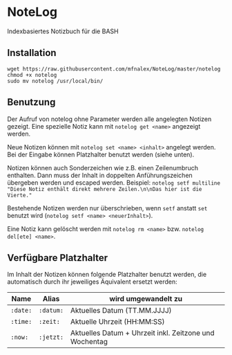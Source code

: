 # NoteLog
Indexbasiertes Notizbuch für die BASH

## Installation
```
wget https://raw.githubusercontent.com/mfnalex/NoteLog/master/notelog
chmod +x notelog
sudo mv notelog /usr/local/bin/
```

## Benutzung
Der Aufruf von notelog ohne Parameter werden alle angelegten Notizen gezeigt. Eine spezielle Notiz kann mit ```notelog get <name>``` angezeigt werden.

Neue Notizen können mit ```notelog set <name> <inhalt>``` angelegt werden. Bei der Eingabe können Platzhalter benutzt werden (siehe unten).

Notizen können auch Sonderzeichen wie z.B. einen Zeilenumbruch enthalten. Dann muss der Inhalt in doppelten Anführungszeichen übergeben werden und escaped werden. Beispiel: ```notelog setf multiline "Diese Notiz enthält direkt mehrere Zeilen.\n\nDas hier ist die Vierte."```

Bestehende Notizen werden nur überschrieben, wenn ```setf``` anstatt ```set``` benutzt wird (```notelog setf <name> <neuerInhalt>```).

Eine Notiz kann gelöscht werden mit ```notelog rm <name>``` bzw. ```notelog del[ete] <name>```.

## Verfügbare Platzhalter
Im Inhalt der Notizen können folgende Platzhalter benutzt werden, die automatisch durch ihr jeweiliges Äquivalent ersetzt werden:

| Name          | Alias         | wird umgewandelt zu                                      |
| ------------- |---------------| ---------------------------------------------------------|
| `:date:`      | `:datum:`     | Aktuelles Datum (TT.MM.JJJJ)                             |
| `:time:`      | `:zeit:`      | Aktuelle Uhrzeit (HH:MM:SS)                              |
| `:now:`       | `:jetzt:`     | Aktuelles Datum + Uhrzeit inkl. Zeitzone und Wochentag   |

